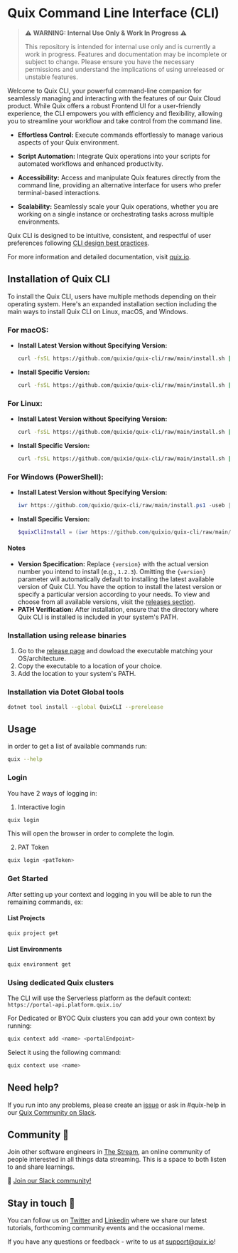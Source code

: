 # Quix Command Line Interface (CLI)

> :warning: **WARNING: Internal Use Only & Work In Progress** :warning:
>
> This repository is intended for internal use only and is currently a work in progress. Features and documentation may be incomplete or subject to change. Please ensure you have the necessary permissions and understand the implications of using unreleased or unstable features.

Welcome to Quix CLI, your powerful command-line companion for seamlessly managing and interacting with the features of our Quix Cloud product. While Quix offers a robust Frontend UI for a user-friendly experience, the CLI empowers you with efficiency and flexibility, allowing you to streamline your workflow and take control from the command line.

- **Effortless Control:** Execute commands effortlessly to manage various aspects of your Quix environment.
  
- **Script Automation:** Integrate Quix operations into your scripts for automated workflows and enhanced productivity.

- **Accessibility:** Access and manipulate Quix features directly from the command line, providing an alternative interface for users who prefer terminal-based interactions.

- **Scalability:** Seamlessly scale your Quix operations, whether you are working on a single instance or orchestrating tasks across multiple environments.

Quix CLI is designed to be intuitive, consistent, and respectful of user preferences following [CLI design best practices](https://clig.dev/). 

For more information and detailed documentation, visit [quix.io](https://www.quix.io/).

## Installation of Quix CLI

To install the Quix CLI, users have multiple methods depending on their operating system. Here's an expanded installation section including the main ways to install Quix CLI on Linux, macOS, and Windows.

### For macOS:

- **Install Latest Version without Specifying Version:**

  ```bash
  curl -fsSL https://github.com/quixio/quix-cli/raw/main/install.sh | sudo bash
  ```
  
- **Install Specific Version:**

  ```bash
  curl -fsSL https://github.com/quixio/quix-cli/raw/main/install.sh | sudo bash -s -- -v={version}
  ```

### For Linux:

- **Install Latest Version without Specifying Version:**

    ```bash
    curl -fsSL https://github.com/quixio/quix-cli/raw/main/install.sh | sudo bash
    ```
    
- **Install Specific Version:**

    ```bash
    curl -fsSL https://github.com/quixio/quix-cli/raw/main/install.sh | sudo bash -s -- -v={version}
    ```

### For Windows (PowerShell):

- **Install Latest Version without Specifying Version:**

  ```powershell
  iwr https://github.com/quixio/quix-cli/raw/main/install.ps1 -useb | iex
  ```
  
- **Install Specific Version:**

  ```powershell
  $quixCliInstall = (iwr https://github.com/quixio/quix-cli/raw/main/install.ps1 -useb).Content; iex "$quixCliInstall {version}"
  ```

#### Notes
- **Version Specification:** Replace `{version}` with the actual version number you intend to install (e.g., `1.2.3`). Omitting the `{version}` parameter will automatically default to installing the latest available version of Quix CLI. You have the option to install the latest version or specify a particular version according to your needs. 
To view and choose from all available versions, visit the [releases section](https://github.com/quixio/quix-cli/releases).
- **PATH Verification:** After installation, ensure that the directory where Quix CLI is installed is included in your system's PATH.

### Installation using release binaries

1. Go to the [release page](https://github.com/quixio/quix-cli/releases) and dowload the executable matching your OS/architecture.
2. Copy the executable to a location of your choice.
3. Add the location to your system's PATH.

### Installation via Dotet Global tools

```bash
dotnet tool install --global QuixCLI --prerelease
```

## Usage

in order to get a list of available commands run: 
```bash
quix --help
```

### Login

You have 2 ways of logging in:

1. Interactive login
```bash
quix login
```
This will open the browser in order to complete the login.

2. PAT Token
```bash
quix login <patToken>
```

### Get Started

After setting up your context and logging in you will be able to run the remaining commands, ex:

#### List Projects

```bash
quix project get
```

#### List Environments

```bash
quix environment get
```

### Using dedicated Quix clusters

The CLI will use the Serverless platform as the default context: `https://portal-api.platform.quix.io/`

For Dedicated or BYOC Quix clusters you can add your own context by running: 
```bash 
quix context add <name> <portalEndpoint>
```
 
Select it using the following command:
```bash
quix context use <name>
```

## Need help?

If you run into any problems, please create an [issue](https://github.com/quixio/quix-cli/issues) or ask in #quix-help in our [Quix Community on Slack](https://quix.io/slack-invite).  

## Community 👭

Join other software engineers in [The Stream](https://quix.io/slack-invite), an online community of people interested in all things data streaming. This is a space to both listen to and share learnings.

🙌  [Join our Slack community!](https://quix.io/slack-invite)

## Stay in touch 👋

You can follow us on [Twitter](https://twitter.com/quix_io) and [Linkedin](https://www.linkedin.com/company/70925173) where we share our latest tutorials, forthcoming community events and the occasional meme.  

If you have any questions or feedback - write to us at support@quix.io!

